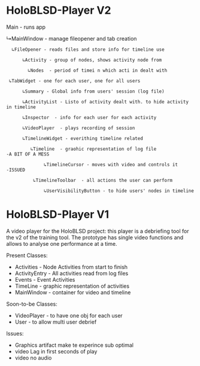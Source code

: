 # HoloBLSD-Player V2

Main - runs app

  ↳MainWindow - manage fileopener and tab creation
  
      ↳FileOpener - reads files and store info for timeline use
      
          ↳Activity - group of nodes, shows activity node from 
          
            ↳Nodes  - period of timei n which acti in dealt with
            
     ↳TabWidget - one for each user, one for all users
     
          ↳Summary - Global info from users' session (log file)
          
          ↳ActivityList - Listo of activity dealt with. to hide activity in timeline
          
          ↳Inspector  - info for each user for each activity
          
          ↳VideoPlayer  - plays recording of session
          
          ↳TimelineWidget - everithing timeline related
          
             ↳Timeline  - graohic representation of log file              -A BIT OF A MESS
             
                  ↳TimelineCursor - moves with video and controls it      -ISSUED
                  
              ↳TimelineToolbar  - all actions the user can perform      
              
                  ↳UserVisibilityButton - to hide users' nodes in timeline



# HoloBLSD-Player V1
A video player for the HoloBLSD project: this player is a debriefing tool for the v2 of the training tool.
The prototype has single video functions and allows to analyse one performance at a time.

Present Classes:
- Activities - Node Activities from start to finish
- ActivityEntry - All activities read from log files
- Events - Event Activities
- TimeLine - graphic representation of activities
- MainWindow - container for video and timeline

Soon-to-be Classes:
- VideoPlayer - to have one obj for each user
- User - to allow multi user debrief

Issues:
- Graphics artifact make te experince sub optimal
- video Lag in first seconds of play
- video no audio




